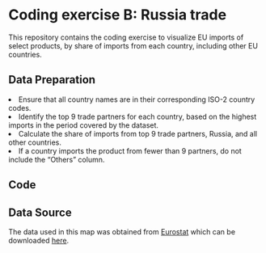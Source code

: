 # Coding exercise B: Russia trade

This repository contains the coding exercise to visualize EU imports of select products, by share of imports from each country, including other EU countries.

## Data Preparation
<li>Ensure that all country names are in their corresponding ISO-2 country codes.</li>
<li>Identify the top 9 trade partners for each country, based on the highest imports in the period covered by the dataset.</li>
<li>Calculate the share of imports from top 9 trade partners, Russia, and all other countries.</li>
<li>If a country imports the product from fewer than 9 partners, do not include the “Others” column.</li>

## Code

## Data Source
The data used in this map was obtained from <a href="https://ec.europa.eu/eurostat/databrowser/view/DS-057380/default/table?lang=en&category=ext_go.ext_go_detail">Eurostat</a> which can be downloaded <a href="https://www.politico.eu/wp-content/uploads/2023/03/07/Russia-trade-exercise-data.zip">here</a>.
